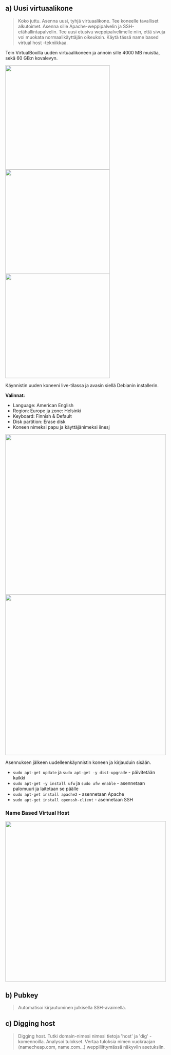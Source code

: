 ## a) Uusi virtuaalikone
> Koko juttu. Asenna uusi, tyhjä virtuaalikone. Tee koneelle tavalliset alkutoimet. Asenna sille Apache-weppipalvelin ja SSH-etähallintapalvelin. Tee uusi etusivu weppipalvelimelle niin, että sivuja voi muokata normaalikäyttäjän oikeuksin. Käytä tässä name based virtual host -tekniikkaa.

Tein VirtualBoxilla uuden virtuaalikoneen ja annoin sille 4000 MB muistia, sekä 60 GB:n kovalevyn. 

<img src="https://github.com/iines-j/linux-repo/assets/148907657/19d186b4-a988-4dce-8015-e3d5c929a846" width="325"></img>
<img src="https://github.com/iines-j/linux-repo/assets/148907657/a9fafb8a-2c17-4d11-bc8e-8ba146d7d1fc" width="325"></img>
<img src="https://github.com/iines-j/linux-repo/assets/148907657/fe73f32b-98b8-4a06-b1a9-de0f2bb4811d" width="325"></img>

Käynnistin uuden koneeni live-tilassa ja avasin siellä Debianin installerin. 

**Valinnat:**
- Language: American English
- Region: Europe ja zone: Helsinki
- Keyboard: Finnish & Default
- Disk partition: Erase disk
- Koneen nimeksi papu ja käyttäjänimeksi iinesj

<img src="https://github.com/iines-j/linux-repo/assets/148907657/70008f91-815d-40fc-9d5a-e56be57fc1f9" width="500"></img>
<img src="https://github.com/iines-j/linux-repo/assets/148907657/ed43d8e7-c27e-48ce-87f6-ed9e7fea66e1" width="500"></img>

Asennuksen jälkeen uudelleenkäynnistin koneen ja kirjauduin sisään. 

- `sudo apt-get update` ja `sudo apt-get -y dist-upgrade` - päivitetään kaikki
- `sudo apt-get -y install ufw` ja `sudo ufw enable` - asennetaan palomuuri ja laitetaan se päälle
- `sudo apt-get install apache2` - asennetaan Apache
- `sudo apt-get install openssh-client` - asennetaan SSH

### Name Based Virtual Host



<img src="" width="500"></img>

## b) Pubkey
> Automatisoi kirjautuminen julkisella SSH-avaimella.



## c) Digging host
> Digging host. Tutki domain-nimesi nimesi tietoja 'host' ja 'dig' -komennoilla. Analysoi tulokset. Vertaa tuloksia nimen vuokraajan (namecheap.com, name.com...) weppiliittymässä näkyviin asetuksiin.



